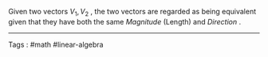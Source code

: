 Given two vectors $V_1,V_2$ , the two vectors are regarded as being equivalent given that they have both the same *Magnitude* (Length) and *Direction* .
____

Tags : #math #linear-algebra